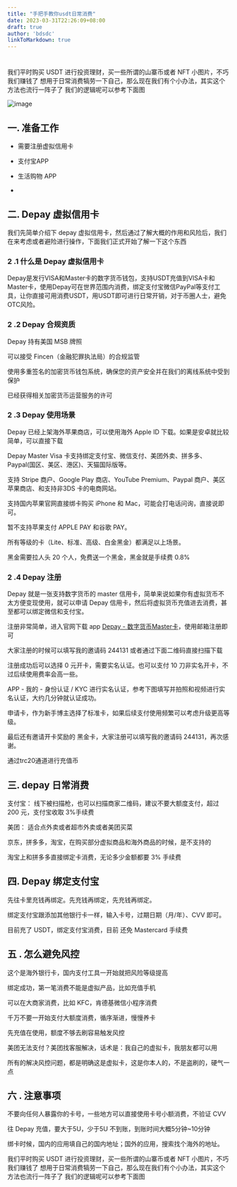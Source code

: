 ```yaml
---
title: "手把手教你usdt日常消费"
date: 2023-03-31T22:26:09+08:00
draft: true
author: 'bdsdc'
linkToMarkdown: true
---
```

#
我们平时购买 USDT 进行投资理财，买一些所谓的山寨币或者 NFT 小图片，不巧我们赚钱了
想用于日常消费犒劳一下自己，那么现在我们有个小办法，其实这个方法也流行一阵子了
我们的逻辑呢可以参考下面图

![image](https://user-images.githubusercontent.com/12453794/228466794-e34b2d91-0ed4-453b-b5c0-d613059a4ce0.png)

## 一. 准备工作

- 需要注册虚拟信用卡

- 支付宝APP

- 生活购物 APP
- 


## 二. Depay 虚拟信用卡

我们先简单介绍下 depay 虚拟信用卡，然后通过了解大概的作用和风险后，我们在来考虑或者避险进行操作，下面我们正式开始了解一下这个东西

### 2 .1  什么是 Depay 虚拟信用卡

Depay是发行VISA和Master卡的数字货币钱包，支持USDT充值到VISA卡和Master卡，使用Depay可在世界范围内消费，绑定支付宝微信PayPal等支付工具，让你直接可用消费USDT，用USDT即可进行日常开销，对于币圈人士，避免OTC风险。

### 2 .2 Depay 合规资质

Depay 持有美国 MSB 牌照

可以接受 Fincen（金融犯罪执法局）的合规监管

使用多重签名的加密货币钱包系统，确保您的资产安全并在我们的离线系统中受到保护

已经获得相关加密货币运营服务的许可

### 2 .3 Depay 使用场景

Depay 已经上架海外苹果商店，可以使用海外 Apple ID 下载。如果是安卓就比较简单，可以直接下载

Depay Master Visa 卡支持绑定支付宝、微信支付、美团外卖、拼多多、Paypal(国区、美区、港区)、天猫国际版等。

支持 Stripe 商户、Google Play 商店、YouTube Premium、Paypal 商户、美区苹果商店、和支持非3DS 卡的电商网站。

支持国内苹果官网直接绑卡购买 iPhone 和 Mac，可能会打电话问询，直接说即可。

暂不支持苹果支付 APPLE PAY 和谷歌 PAY。

所有等级的卡（Lite、标准、高级、白金黑金）都满足以上场景。

黑金需要拉人头 20 个人，免费送一个黑金，黑金就是手续费 0.8%

### 2 .4 Depay 注册

Depay 就是一张支持数字货币的 master 信用卡，简单来说如果你有虚拟货币不太方便变现使用，就可以申请 Depay 信用卡，然后将虚拟货币充值进去消费，甚至都可以绑定微信和支付宝。

注册非常简单，进入官网下载 app [Depay - 数字货币Master卡](https://www.depay.one/zh-cn/index.html)，使用邮箱注册即可

大家注册的时候可以填写我的邀请码 244131 或者通过下面二维码直接扫描下载

注册成功后可以选择 0 元开卡，需要实名认证。也可以支付 10 刀非实名开卡，不过后续使用费率会高一些。

APP - 我的 - 身份认证 / KYC 进行实名认证，参考下图填写并拍照和视频进行实名认证，大约几分钟就认证成功。

申请卡，作为新手博主选择了标准卡，如果后续支付使用频繁可以考虑升级更高等级。

最后还有邀请开卡奖励的 黑金卡，大家注册可以填写我的邀请码 244131，再次感谢。

通过trc20通道进行充值币

## 三. depay 日常消费

支付宝： 线下被扫描枪，也可以扫描商家二维码，建议不要大额度支付，超过 200 元，支付宝收取 3%手续费

美团： 适合点外卖或者超市外卖或者美团买菜

京东，拼多多，淘宝，在购买部分虚拟商品和海外商品的时候，是不支持的

淘宝上和拼多多直接绑定卡消费，无论多少金额都要 3% 手续费

## 四. Depay 绑定支付宝

先往卡里充钱再绑定。先充钱再绑定，先充钱再绑定。

绑定支付宝跟添加其他银行卡一样，输入卡号，过期日期（月/年）、CVV 即可。

目前充了 USDT，绑定支付宝消费，目前 还免 Mastercard 手续费

## 五 . 怎么避免风控

这个是海外银行卡，国内支付工具一开始就把风险等级提高

绑定成功，第一笔消费不能是虚拟产品，比如充值手机

可以在大商家消费，比如 KFC，肯德基微信小程序消费

千万不要一开始支付大额度消费，循序渐进，慢慢养卡

先充值在使用，额度不够去刷容易触发风控

美团无法支付？美团找客服解决，话术是：我自己的虚拟卡，我朋友都可以用

所有的解决风控问题，都是明确这是虚拟卡，这是你本人的，不是盗刷的，硬气一点

## 六 . 注意事项

不要向任何人暴露你的卡号，一些地方可以直接使用卡号小额消费，不验证 CVV

往 Depay 充值，要大于5U，少于5U 不到账，到账时间大概5分钟~10分钟

绑卡时候，国内的应用填自己的国内地址；国外的应用，搜索找个海外的地址。

我们平时购买 USDT 进行投资理财，买一些所谓的山寨币或者 NFT 小图片，不巧我们赚钱了
想用于日常消费犒劳一下自己，那么现在我们有个小办法，其实这个方法也流行一阵子了
我们的逻辑呢可以参考下面图


